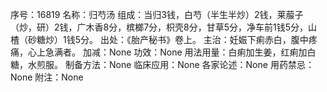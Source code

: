 序号：16819
名称：归芍汤
组成：当归3钱，白芍（半生半炒）2钱，莱菔子（炒，研）2钱，广木香8分，槟榔7分，枳壳8分，甘草5分，净车前1钱5分，山楂（砂糖炒）1钱5分。
出处：《胎产秘书》卷上。
主治：妊娠下痢赤白，腹中疼痛，心上急满者。
加减：None
功效：None
用法用量：白痢加生姜，红痢加白糖，水煎服。
制备方法：None
临床应用：None
各家论述：None
用药禁忌：None
附注：None
